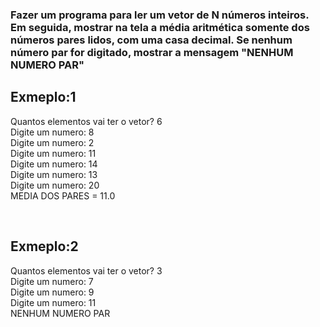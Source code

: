 <h3>
Fazer um programa para ler um vetor de N números inteiros. Em seguida, mostrar na tela a média 
aritmética somente dos números pares lidos, com uma casa decimal. Se nenhum número par for 
digitado, mostrar a mensagem "NENHUM NUMERO PAR" 
</h3>

<h2>Exmeplo:1</h2>

<p>
Quantos elementos vai ter o vetor? 6 <br>
Digite um numero: 8   <br>
Digite um numero: 2   <br>
Digite um numero: 11   <br>
Digite um numero: 14   <br>
Digite um numero: 13   <br>
Digite um numero: 20 <br>
MEDIA DOS PARES = 11.0 <br>
</p><br>

<h2>Exmeplo:2</h2>

<p>
Quantos elementos vai ter o vetor? 3 <br>
Digite um numero: 7   <br>
Digite um numero: 9   <br>
Digite um numero: 11   <br>
NENHUM NUMERO PAR <br>
</p><br>